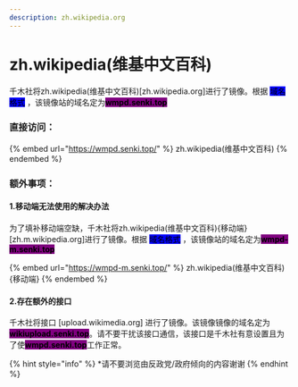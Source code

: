 ```yaml
---
description: zh.wikipedia.org
---
```


# zh.wikipedia(维基中文百科)

千木社将zh.wikipedia(维基中文百科)\[zh.wikipedia.org]进行了镜像。根据 <mark style="background-color:blue;">域名格式</mark> ，该镜像站的域名定为<mark style="background-color:purple;">**wmpd.senki.top**</mark>

### 直接访问：

{% embed url="https://wmpd.senki.top/" %}
zh.wikipedia(维基中文百科)
{% endembed %}

### 额外事项：

#### 1.移动端无法使用的解决办法

为了填补移动端空缺，千木社将zh.wikipedia(维基中文百科){移动端}\[zh.m.wikipedia.org]进行了镜像。根据 <mark style="background-color:blue;">域名格式</mark> ，该镜像站的域名定为<mark style="background-color:purple;">**wmpd-m.senki.top**</mark>

{% embed url="https://wmpd-m.senki.top/" %}
zh.wikipedia(维基中文百科){移动端}
{% endembed %}

#### 2.存在额外的接口

千木社将接口 \[upload.wikimedia.org] 进行了镜像。该镜像镜像的域名定为<mark style="background-color:purple;">**wikiupload.senki.top**</mark>。请不要干扰该接口通信，该接口是千木社有意设置且为了使<mark style="background-color:purple;">**wmpd.senki.top**</mark>工作正常。

{% hint style="info" %}
\*请不要浏览由反政党/政府倾向的内容谢谢
{% endhint %}
